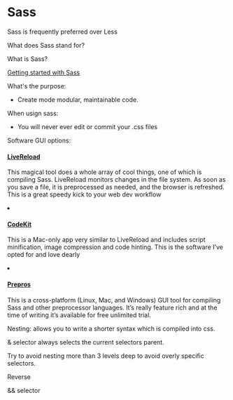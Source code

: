 Sass
====

Sass is frequently preferred over Less

What does Sass stand for?

What is Sass?


[Getting started with Sass](https://www.sitepoint.com/getting-started-with-sass)


What's the purpose:

 * Create mode modular, maintainable code.



When usign sass:
 * You will never ever edit or commit your .css files

Software GUI options:

<h4><a href="http://livereload.com/">LiveReload</a></h4>
<p>This magical tool does a whole array of cool things, one of which is compiling Sass. LiveReload monitors changes in the file system. As soon as you save a file, it is preprocessed as needed, and the browser is refreshed. This is a great speedy kick to your web dev workflow</p></li>
<li>
<h4><a href="http://incident57.com/codekit/">CodeKit</a></h4>
<p>This is a Mac-only app very similar to LiveReload and includes script minification, image compression and code hinting. This is the software I’ve opted for and love dearly</p></li>
<li>
<h4><a href="https://prepros.io/">Prepros</a></h4>
<p>This is a cross-platform (Linux, Mac, and Windows) GUI tool for compiling Sass and other preprocessor languages. It’s really feature rich and at the time of writing it’s available for free unlimited trial.
</p></li>
</ul>




Nesting:
allows you to write a shorter syntax which is compiled into css.

& selector always selects the current selectors parent.

Try to avoid nesting more than 3 levels deep to avoid overly specific selectors.








Reverse



&& selector




